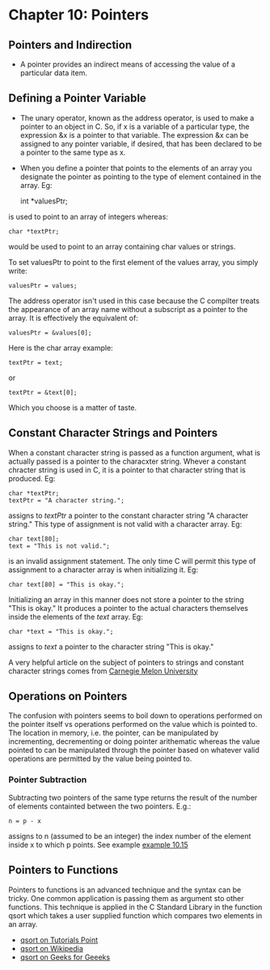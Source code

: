 # Chapter 10: Pointers

## Pointers and Indirection

 * A pointer provides an indirect means of accessing the value of a particular data item.

## Defining a Pointer Variable
 * The unary operator, known as the address operator, is used to make a pointer to an object in C. So, if x is a variable of a particular type, the expression &x is a pointer to that variable. The expression &x can be assigned to any pointer variable, if desired, that has been declared to be a pointer to the same type as x.

 * When you define a pointer that points to the elements of an array you designate the pointer as pointing to the type of element contained in the array. Eg:
     
    int *valuesPtr;

is used to point to an array of integers whereas: 

    char *textPtr;

would be used to point to an array containing char values or strings.

To set valuesPtr to point to the first element of the values array, you simply write:

    valuesPtr = values;

The address operator isn't used in this case because the C compilter treats the appearance of an array name without a subscript as a pointer to the array. It is effectively the equivalent of:

    valuesPtr = &values[0];

Here is the char array example:

    textPtr = text;
or
    
    textPtr = &text[0];

Which you choose is a matter of taste.

## Constant Character Strings and Pointers
When a constant character string is passed as a function argument, what is actually passed is a pointer to the characxter string. Whever a constant chracter string is used in C, it is a pointer to that character string that is produced. Eg:

    char *textPtr;
    textPtr = "A character string.";
   

assigns to <em>textPtr</em> a pointer to the constant character string "A character string." This type of assignment is not valid with a character array. Eg:

    char text[80];
    text = "This is not valid.";


is an invalid assignment statement. The only time C will permit this type of assignment to a character array is when initializing it. Eg:

    char text[80] = "This is okay.";

Initializing an array in this manner does not store a pointer to the string "This is okay." It produces a pointer to the actual characters themselves inside the elements of the <em>text</em> array. Eg:

    char *text = "This is okay.";

assigns to <em>text</em> a pointer to the character string "This is okay."

A very helpful article on the subject of pointers to strings and constant character strings comes from [Carnegie Melon University](https://wiki.sei.cmu.edu/confluence/display/c/STR05-C.+Use+pointers+to+const+when+referring+to+string+literals)

## Operations on Pointers
The confusion with pointers seems to boil down to operations performed on the pointer itself vs operations performed on the value which is pointed to. The location in memory, i.e. the pointer, can be manipulated by incrementing, decrementing or doing pointer arithematic whereas the value pointed to can be manipulated through the pointer based on whatever valid operations are permitted by the value being pointed to.

### Pointer Subtraction
Subtracting two pointers of the same type returns the result of the number of elements containted between the two pointers. E.g.:

    n = p - x

assigns to n (assumed to be an integer) the index number of the element inside x to which p points. See example [example 10.15](https://github.com/dablyputs/programming_in_c/blob/main/10_pointers/10_15_string_length.c)

## Pointers to Functions
Pointers to functions is an advanced technique and the syntax can be tricky. One common application is passing them as argument sto other functions. This technique is applied in the C Standard Library in the function qsort which takes a user supplied function which compares two elements in an array. 

* [qsort on Tutorials Point](https://www.tutorialspoint.com/c_standard_library/c_function_qsort.htm)
* [qsort on Wikipedia](https://en.wikipedia.org/wiki/Qsort)
* [qsort on Geeks for Geeeks](https://www.geeksforgeeks.org/comparator-function-of-qsort-in-c/)